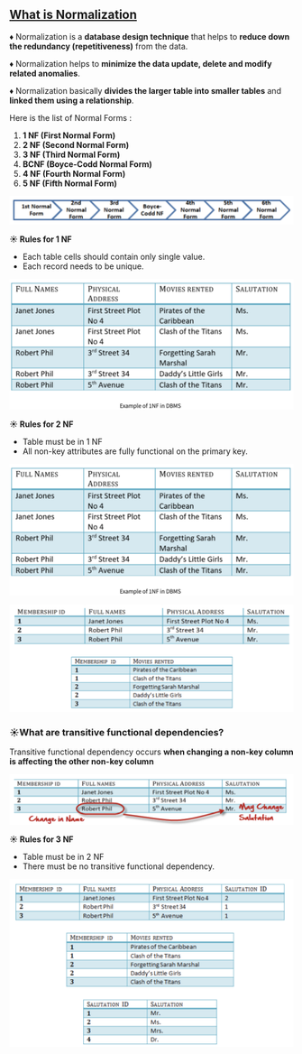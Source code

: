 ## <u>What is Normalization</u>

♦ Normalization is a **database design technique** that helps to **reduce down the redundancy (repetitiveness)** from the data.

♦ Normalization helps to **minimize the data update, delete and modify related anomalies**.

♦ Normalization basically **divides the larger table into smaller tables** and **linked them using a relationship**.

Here is the list of Normal Forms :

1. **1 NF (First Normal Form)**
2. **2 NF (Second Normal Form)**
3. **3 NF (Third Normal Form)**
4. **BCNF (Boyce-Codd Normal Form)**
5. **4 NF (Fourth Normal Form)**
6. **5 NF (Fifth Normal Form)**

![Alt text](https://github.com/vegetariancoder/wordsToSpeak/blob/main/images/hierarchy.png?raw=true "Title")


**☀️ Rules for 1 NF**

- Each table cells should contain only single value.
- Each record needs to be unique.

![Alt text](https://github.com/vegetariancoder/wordsToSpeak/blob/main/images/1NF.png?raw=true "Title")


**☀️ Rules for 2 NF**

- Table must be in 1 NF
- All non-key attributes are fully functional on the primary key.

![Alt text](https://github.com/vegetariancoder/wordsToSpeak/blob/main/images/1NF.png?raw=true "Title")

![Alt text](https://github.com/vegetariancoder/wordsToSpeak/blob/main/images/2NF.png?raw=true "Title")

### ☀️What are transitive functional dependencies?

Transitive functional dependency occurs **when changing a non-key column is affecting the other non-key column**

![Alt text](https://github.com/vegetariancoder/wordsToSpeak/blob/main/images/TFDPNDCY.png?raw=true "Title")

**☀️ Rules for 3 NF**

- Table must be in 2 NF
- There must be no transitive functional dependency.

![Alt text](https://github.com/vegetariancoder/wordsToSpeak/blob/main/images/3NF.png?raw=true "Title")